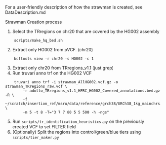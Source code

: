 For a user-friendly description of how the strawman is created, see DataDescription.md

Strawman Creation process

1. Select the TRregions on chr20 that are covered by the HG002 assembly
```
	scripts/make_hq_bed.sh
```
2. Extract only HG002 from pVCF. (chr20)
```
	bcftools view -r chr20 -s HG002 -c 1
```
3. Extract only chr20 from TRregions_v1.1 (just grep)
4. Run truvari anno trf on the HG002 VCF
```
	truvari anno trf -i strawman_AllHG002.vcf.gz -o strawman_TRregions_raw.vcf \
		-r adotto_TRregions_v1.1_HPRC_HG002_Covered_annotations.bed.gz -R \
		-f ~/scratch/insertion_ref/msru/data/reference/grch38/GRCh38_1kg_mainchrs.fa \
		-m 5 -t 8 -T="3 7 7 80 5 5 500 -h -ngs"
```

5. Run `scripts/tr_identification_heuristics.py` on the previously created VCF to set FILTER field
6. (Optionally) Split the regions into control/green/blue tiers using `scripts/tier_maker.py`

